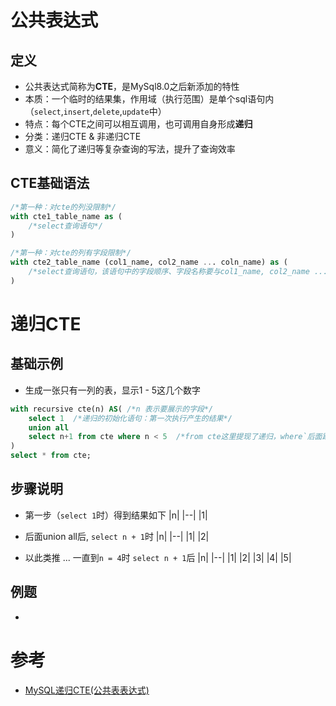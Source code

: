 # 公共表达式
## 定义
* 公共表达式简称为**CTE**，是MySql8.0之后新添加的特性
* 本质：一个临时的结果集，作用域（执行范围）是单个sql语句内（`select`,`insert`,`delete`,`update`中）
* 特点：每个CTE之间可以相互调用，也可调用自身形成**递归**
* 分类：递归CTE & 非递归CTE
* 意义：简化了递归等复杂查询的写法，提升了查询效率

## CTE基础语法
```sql
/*第一种：对cte的列没限制*/
with cte1_table_name as (
    /*select查询语句*/
)

/*第一种：对cte的列有字段限制*/
with cte2_table_name (col1_name, col2_name ... coln_name) as (
    /*select查询语句，该语句中的字段顺序、字段名称要与col1_name, col2_name ... coln_name一样*/
)
```

# 递归CTE
## 基础示例
* 生成一张只有一列的表，显示1 - 5这几个数字

```sql
with recursive cte(n) AS( /*n 表示要展示的字段*/
    select 1  /*递归的初始化语句：第一次执行产生的结果*/
    union all
    select n+1 from cte where n < 5  /*from cte这里提现了递归，where`后面跟随的条件为递归出口条件，用于递归的结束*/
)
select * from cte;
```

## 步骤说明
* 第一步（`select 1`时）得到结果如下
  |n|
  |--|
  |1|

* 后面union all后, `select n + 1`时
  |n|
  |--|
  |1|
  |2|

* 以此类推 ... 一直到`n = 4`时 `select n + 1`后
  |n|
  |--|
  |1|
  |2|
  |3|
  |4|
  |5|

## 例题
* 

# 参考
* [MySQL递归CTE(公共表表达式)](https://www.yiibai.com/mysql/recursive-cte.html)